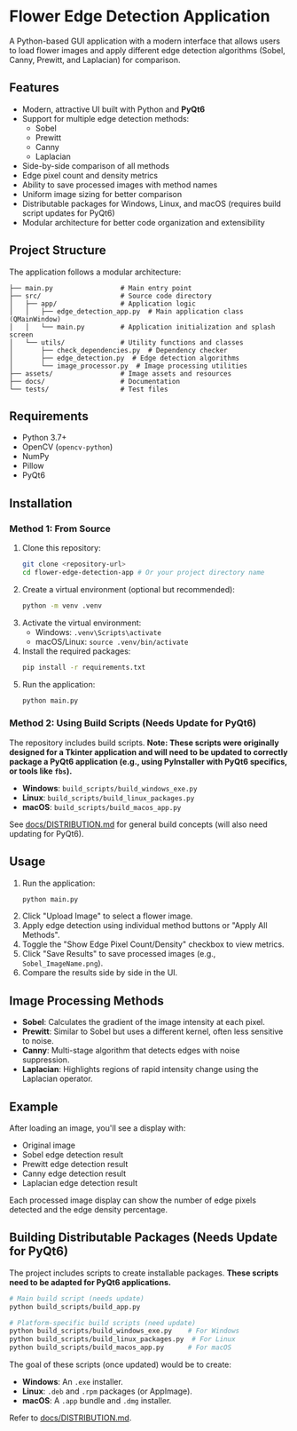 # Flower Edge Detection Application

A Python-based GUI application with a modern interface that allows users to load flower images and apply different edge detection algorithms (Sobel, Canny, Prewitt, and Laplacian) for comparison.

## Features

- Modern, attractive UI built with Python and **PyQt6**
- Support for multiple edge detection methods:
  - Sobel
  - Prewitt
  - Canny
  - Laplacian
- Side-by-side comparison of all methods
- Edge pixel count and density metrics
- Ability to save processed images with method names
- Uniform image sizing for better comparison
- Distributable packages for Windows, Linux, and macOS (requires build script updates for PyQt6)
- Modular architecture for better code organization and extensibility

## Project Structure

The application follows a modular architecture:

```plaintext
├── main.py                 # Main entry point
├── src/                    # Source code directory
│   ├── app/                # Application logic
│   │   ├── edge_detection_app.py  # Main application class (QMainWindow)
│   │   └── main.py         # Application initialization and splash screen
│   └── utils/              # Utility functions and classes
│       ├── check_dependencies.py  # Dependency checker
│       ├── edge_detection.py  # Edge detection algorithms
│       └── image_processor.py  # Image processing utilities
├── assets/                 # Image assets and resources
├── docs/                   # Documentation
└── tests/                  # Test files
```

## Requirements

- Python 3.7+
- OpenCV (`opencv-python`)
- NumPy
- Pillow
- PyQt6

## Installation

### Method 1: From Source

1. Clone this repository:
   ```bash
   git clone <repository-url>
   cd flower-edge-detection-app # Or your project directory name
   ```
2. Create a virtual environment (optional but recommended):
   ```bash
   python -m venv .venv
   ```
3. Activate the virtual environment:
   - Windows: `.venv\Scripts\activate`
   - macOS/Linux: `source .venv/bin/activate`
4. Install the required packages:
   ```bash
   pip install -r requirements.txt
   ```
5. Run the application:
   ```bash
   python main.py
   ```

### Method 2: Using Build Scripts (Needs Update for PyQt6)

The repository includes build scripts. **Note: These scripts were originally designed for a Tkinter application and will need to be updated to correctly package a PyQt6 application (e.g., using PyInstaller with PyQt6 specifics, or tools like `fbs`).**

- **Windows**: `build_scripts/build_windows_exe.py`
- **Linux**: `build_scripts/build_linux_packages.py`
- **macOS**: `build_scripts/build_macos_app.py`

See [docs/DISTRIBUTION.md](docs/DISTRIBUTION.md) for general build concepts (will also need updating for PyQt6).

## Usage

1. Run the application:
   ```bash
   python main.py
   ```
2. Click "Upload Image" to select a flower image.
3. Apply edge detection using individual method buttons or "Apply All Methods".
4. Toggle the "Show Edge Pixel Count/Density" checkbox to view metrics.
5. Click "Save Results" to save processed images (e.g., `Sobel_ImageName.png`).
6. Compare the results side by side in the UI.

## Image Processing Methods

- **Sobel**: Calculates the gradient of the image intensity at each pixel.
- **Prewitt**: Similar to Sobel but uses a different kernel, often less sensitive to noise.
- **Canny**: Multi-stage algorithm that detects edges with noise suppression.
- **Laplacian**: Highlights regions of rapid intensity change using the Laplacian operator.

## Example

After loading an image, you'll see a display with:

- Original image
- Sobel edge detection result
- Prewitt edge detection result
- Canny edge detection result
- Laplacian edge detection result

Each processed image display can show the number of edge pixels detected and the edge density percentage.

## Building Distributable Packages (Needs Update for PyQt6)

The project includes scripts to create installable packages. **These scripts need to be adapted for PyQt6 applications.**

```bash
# Main build script (needs update)
python build_scripts/build_app.py

# Platform-specific build scripts (need update)
python build_scripts/build_windows_exe.py    # For Windows
python build_scripts/build_linux_packages.py  # For Linux
python build_scripts/build_macos_app.py      # For macOS
```

The goal of these scripts (once updated) would be to create:

- **Windows**: An `.exe` installer.
- **Linux**: `.deb` and `.rpm` packages (or AppImage).
- **macOS**: A `.app` bundle and `.dmg` installer.

Refer to [docs/DISTRIBUTION.md](docs/DISTRIBUTION.md).
